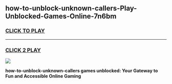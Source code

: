 
## how-to-unblock-unknown-callers-Play-Unblocked-Games-Online-7n6bm
<h3>
<a href="https://premium76.site?title=how-to-unblock-unknown-callers&ref=25A">CLICK TO PLAY</a></h3>
<hr>

<h3>
<a href="https://premium76.site?title=how-to-unblock-unknown-callers&ref=25A">CLICK 2 PLAY</a>
  
</h3>

<a href="https://premium76.site?title=how-to-unblock-unknown-callers&ref=25A"><img src="https://clearcache.store/games.png"></a>


**how-to-unblock-unknown-callers games unblocked: Your Gateway to Fun and Accessible Online Gaming**
